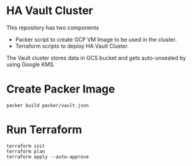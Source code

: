 HA Vault Cluster
================

This repository has two components

- Packer script to create GCP VM Image to be used in the cluster.
- Terraform scripts to deploy HA Vault Cluster.

The Vault cluster stores data in GCS bucket and gets auto-unsealed by using Google KMS.

Create Packer Image
===================

```
packer build packer/vault.json
```

Run Terraform 
=============

```
terraform init
terraform plan
terraform apply --auto-approve
```
